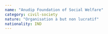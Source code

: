 ```yaml
---
name: "Anudip Foundation of Social Welfare"
category: civil-society
nature: "Organisation à but non lucratif"
nationality: IND
---
```

